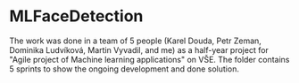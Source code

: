# MLFaceDetection

The work was done in a team of 5 people (Karel Douda, Petr Zeman, Dominika Ludvíková, Martin Vyvadil, and me) as a half-year project for "Agile project of Machine learning applications" on VŠE. The folder contains 5 sprints to show the ongoing development and done solution.

